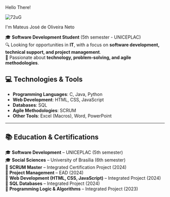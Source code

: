 Hello There! 


![72uG](https://github.com/user-attachments/assets/0105b07d-f900-4a1a-9a78-dd7823d759f5)

I'm Mateus José de Oliveira Neto  

🎓 **Software Development Student** (5th semester - UNICEPLAC)  
🔍 Looking for opportunities in **IT**, with a focus on **software development, technical support, and project management**.  
🚀 Passionate about **technology, problem-solving, and agile methodologies**.  



## 💻 Technologies & Tools  

- **Programming Languages**: C, Java, Python  
- **Web Development**: HTML, CSS, JavaScript  
- **Databases**: SQL  
- **Agile Methodologies**: SCRUM  
- **Other Tools**: Excel (Macros), Word, PowerPoint  

---

## 📚 Education & Certifications  

🎓 **Software Development** – UNICEPLAC (5th semester)  
🎓 **Social Sciences** – University of Brasília (6th semester)  
📜 **SCRUM Master** – Integrated Certification Project (2024)  
📜 **Project Management** – EAD (2024)  
📜 **Web Development (HTML, CSS, JavaScript)** – Integrated Project (2024)  
📜 **SQL Databases** – Integrated Project (2024)  
📜 **Programming Logic & Algorithms** – Integrated Project (2023)  

